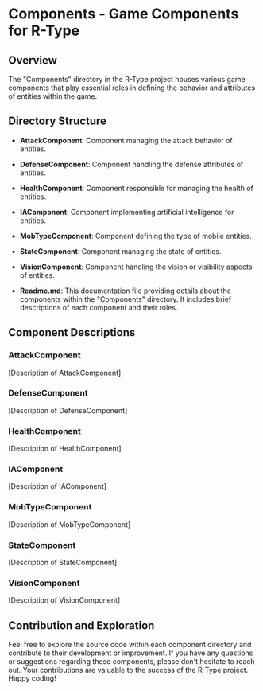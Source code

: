 # Components - Game Components for R-Type

## Overview

The "Components" directory in the R-Type project houses various game components that play essential roles in defining the behavior and attributes of entities within the game.

## Directory Structure

- **AttackComponent**: Component managing the attack behavior of entities.
- **DefenseComponent**: Component handling the defense attributes of entities.
- **HealthComponent**: Component responsible for managing the health of entities.
- **IAComponent**: Component implementing artificial intelligence for entities.
- **MobTypeComponent**: Component defining the type of mobile entities.
- **StateComponent**: Component managing the state of entities.
- **VisionComponent**: Component handling the vision or visibility aspects of entities.

- **Readme.md**: This documentation file providing details about the components within the "Components" directory. It includes brief descriptions of each component and their roles.

## Component Descriptions

### AttackComponent

[Description of AttackComponent]

### DefenseComponent

[Description of DefenseComponent]

### HealthComponent

[Description of HealthComponent]

### IAComponent

[Description of IAComponent]

### MobTypeComponent

[Description of MobTypeComponent]

### StateComponent

[Description of StateComponent]

### VisionComponent

[Description of VisionComponent]

## Contribution and Exploration

Feel free to explore the source code within each component directory and contribute to their development or improvement. If you have any questions or suggestions regarding these components, please don't hesitate to reach out. Your contributions are valuable to the success of the R-Type project. Happy coding!
